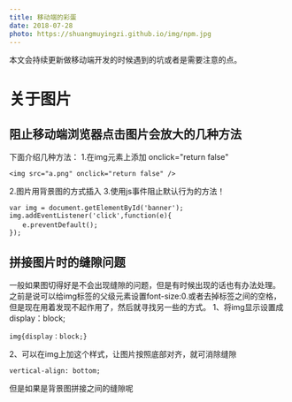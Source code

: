 ```yaml
---
title: 移动端的彩蛋
date: 2018-07-28
photo: https://shuangmuyingzi.github.io/img/npm.jpg
---
```


本文会持续更新做移动端开发的时候遇到的坑或者是需要注意的点。

<!--more-->
# 关于图片
## 阻止移动端浏览器点击图片会放大的几种方法
下面介绍几种方法：
1.在img元素上添加 onclick="return false"

```
<img src="a.png" onclick="return false" />
```
2.图片用背景图的方式插入
3.使用js事件阻止默认行为的方法！

```
var img = document.getElementById('banner');
img.addEventListener('click',function(e){
　　e.preventDefault();
});
```
## 拼接图片时的缝隙问题
一般如果图切得好是不会出现缝隙的问题，但是有时候出现的话也有办法处理。
之前是说可以给img标签的父级元素设置font-size:0.或者去掉<img>标签之间的空格，但是现在用着发现不起作用了，然后就寻找另一些的方式。
1、将img显示设置成  display：block;

```
img{display：block;}
```
2、可以在img上加这个样式，让图片按照底部对齐，就可消除缝隙

```
vertical-align: bottom;
```
但是如果是背景图拼接之间的缝隙呢






